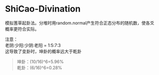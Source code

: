 # ShiCao-Divination
模拟蓍草起卦法。分堆时用random.normal产生符合正态分布的随机数，使各爻概率更符合实际。

注意：  
老阴:少阳:少阴:老阳 = 1:5:7:3  
这导致了变卦时，坤卦的概率远大于乾卦
> 坤卦：(10/16)^6=5.96%  
> 乾卦：(6/16)^6=0.28%